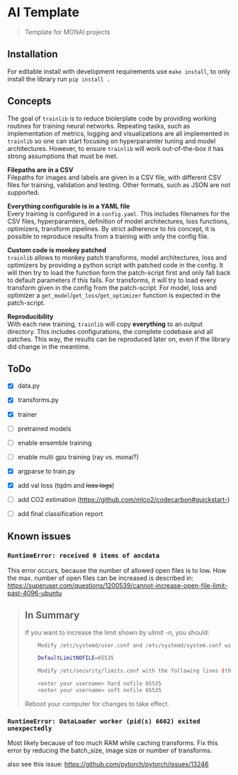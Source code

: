 # AI Template
 > Template for MONAI projects

## Installation

For editable install with development requirements use `make install`,
to only install the library run `pip install .`

## Concepts
The goal of `trainlib` is to reduce biolerplate code by providing working routines
for training neural networks. Repeating tasks, such as implementation of metrics,
logging and visualizations are all implemented in `trainlib` so one can start focusing
on hyperparamter tuning and model architectures. However, to ensure `trainlib` will
work out-of-the-box it has strong assumptions that must be met.

**Filepaths are in a CSV**  
Filepaths for images and labels are given in a CSV file, with different CSV files
for training, validation and testing. Other formats, such as JSON are not supported.  

**Everything configurable is in a YAML file**  
Every training is configured in a `config.yaml`.
This includes filenames for the CSV files, hyperparamters, definition of model architectures,
loss functions, optimizers, transform pipelines. By strict adherence to his concept, it is
possible to reproduce results from a training with only the config file.

**Custom code is monkey patched**  
`trainlib` allows to monkey patch transforms, model architectures, loss and optimizers by
providing a python script with patched code in the config. It will then try to load
the function form the patch-script first and only fall back to default parameters
if this fails. For transforms, it will try to load every transform given in the config
from the patch-script. For model, loss and optimizer a `get_model`/`get_loss`/`get_optimizer`
function is expected in the patch-script.

**Reproducibility**  
With each new training, `trainlib` will copy **everything** to an output directory.
This includes configurations, the complete codebase and all patches. 
This way, the results can be reproduced later on, even if the library did change in the meantime.

## ToDo

 - [x] data.py  
 - [x] transforms.py  
 - [x] trainer   
 - [ ] pretrained models  
 - [ ] enable ensemble training  
 - [ ] enable multi gpu training (ray vs. monai?)  
 - [x] argparse to train.py
 - [x] add val loss (tqdm and ~~loss logs~~)
 - [ ] add CO2 estimation (https://github.com/mlco2/codecarbon#quickstart-)
 - [ ] add final classification report



## Known issues

### `RuntimeError: received 0 items of ancdata`
This error occurs, because the number of allowed open files is to low.
How the max. number of open files can be increased is described in: https://superuser.com/questions/1200539/cannot-increase-open-file-limit-past-4096-ubuntu

> ## In Summary
> If you want to increase the limit shown by ulimit -n, you should:
>     
> ```bash
>     Modify /etc/systemd/user.conf and /etc/systemd/system.conf with the following line (this takes care of graphical login):
>
>     DefaultLimitNOFILE=65535
>
>     Modify /etc/security/limits.conf with the following lines (this takes care of non-GUI login):
>
>     <enter your username> hard nofile 65535
>     <enter your username> soft nofile 65535
> ```
>  
>  
>    Reboot your computer for changes to take effect.

### `RuntimeError: DataLoader worker (pid(s) 6662) exited unexpectedly`
Most likely because of too much RAM while caching transforms.
Fix this error by reducing the batch_size, image size or number of transforms.

also see this issue:  https://github.com/pytorch/pytorch/issues/13246
